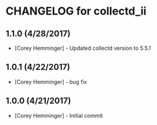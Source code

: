 # CHANGELOG for collectd_ii

## 1.1.0 (4/28/2017)

- [Corey Hemminger] - Updated collectd version to 5.5.1

## 1.0.1 (4/22/2017)

- [Corey Hemminger] - bug fix

## 1.0.0 (4/21/2017)

- [Corey Hemminger] - Initial commit